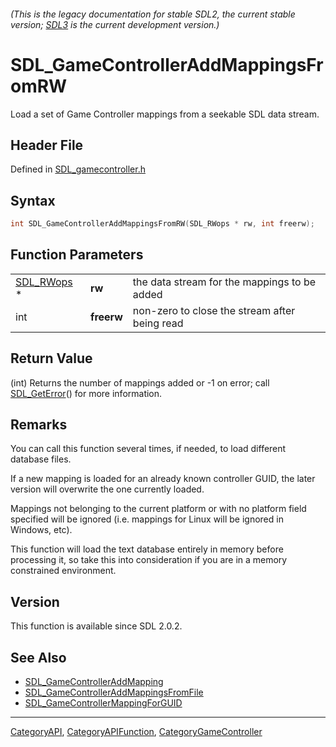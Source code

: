 ###### (This is the legacy documentation for stable SDL2, the current stable version; [SDL3](https://wiki.libsdl.org/SDL3/) is the current development version.)
# SDL_GameControllerAddMappingsFromRW

Load a set of Game Controller mappings from a seekable SDL data stream.

## Header File

Defined in [SDL_gamecontroller.h](https://github.com/libsdl-org/SDL/blob/SDL2/include/SDL_gamecontroller.h)

## Syntax

```c
int SDL_GameControllerAddMappingsFromRW(SDL_RWops * rw, int freerw);
```

## Function Parameters

|                          |            |                                               |
| ------------------------ | ---------- | --------------------------------------------- |
| [SDL_RWops](SDL_RWops) * | **rw**     | the data stream for the mappings to be added  |
| int                      | **freerw** | non-zero to close the stream after being read |

## Return Value

(int) Returns the number of mappings added or -1 on error; call
[SDL_GetError](SDL_GetError)() for more information.

## Remarks

You can call this function several times, if needed, to load different
database files.

If a new mapping is loaded for an already known controller GUID, the later
version will overwrite the one currently loaded.

Mappings not belonging to the current platform or with no platform field
specified will be ignored (i.e. mappings for Linux will be ignored in
Windows, etc).

This function will load the text database entirely in memory before
processing it, so take this into consideration if you are in a memory
constrained environment.

## Version

This function is available since SDL 2.0.2.

## See Also

- [SDL_GameControllerAddMapping](SDL_GameControllerAddMapping)
- [SDL_GameControllerAddMappingsFromFile](SDL_GameControllerAddMappingsFromFile)
- [SDL_GameControllerMappingForGUID](SDL_GameControllerMappingForGUID)

----
[CategoryAPI](CategoryAPI), [CategoryAPIFunction](CategoryAPIFunction), [CategoryGameController](CategoryGameController)

